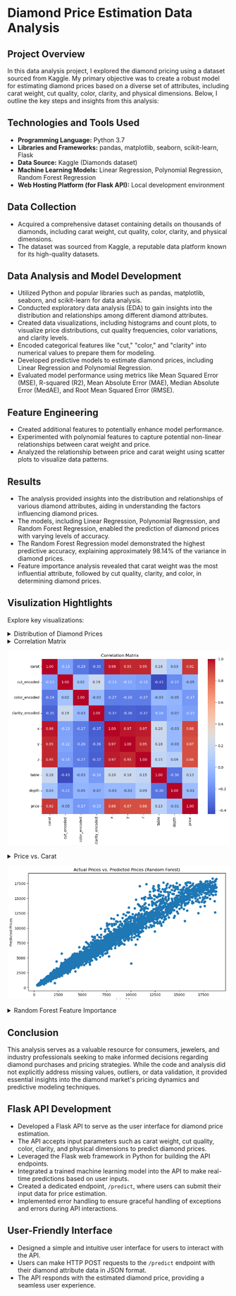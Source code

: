 # Diamond Price Estimation Data Analysis

## Project Overview

In this data analysis project, I explored the diamond pricing using a dataset sourced from Kaggle. My primary objective was to create a robust model for estimating diamond prices based on a diverse set of attributes, including carat weight, cut quality, color, clarity, and physical dimensions. Below, I outline the key steps and insights from this analysis:

## Technologies and Tools Used

- **Programming Language:** Python 3.7
- **Libraries and Frameworks:** pandas, matplotlib, seaborn, scikit-learn, Flask
- **Data Source:** Kaggle (Diamonds dataset)
- **Machine Learning Models:** Linear Regression, Polynomial Regression, Random Forest Regression
- **Web Hosting Platform (for Flask API):** Local development environment

## Data Collection

- Acquired a comprehensive dataset containing details on thousands of diamonds, including carat weight, cut quality, color, clarity, and physical dimensions.
- The dataset was sourced from Kaggle, a reputable data platform known for its high-quality datasets.

## Data Analysis and Model Development

- Utilized Python and popular libraries such as pandas, matplotlib, seaborn, and scikit-learn for data analysis.
- Conducted exploratory data analysis (EDA) to gain insights into the distribution and relationships among different diamond attributes.
- Created data visualizations, including histograms and count plots, to visualize price distributions, cut quality frequencies, color variations, and clarity levels.
- Encoded categorical features like "cut," "color," and "clarity" into numerical values to prepare them for modeling.
- Developed predictive models to estimate diamond prices, including Linear Regression and Polynomial Regression.
- Evaluated model performance using metrics like Mean Squared Error (MSE), R-squared (R2), Mean Absolute Error (MAE), Median Absolute Error (MedAE), and Root Mean Squared Error (RMSE).

## Feature Engineering

- Created additional features to potentially enhance model performance.
- Experimented with polynomial features to capture potential non-linear relationships between carat weight and price.
- Analyzed the relationship between price and carat weight using scatter plots to visualize data patterns.

## Results

- The analysis provided insights into the distribution and relationships of various diamond attributes, aiding in understanding the factors influencing diamond prices.
- The models, including Linear Regression, Polynomial Regression, and Random Forest Regression, enabled the prediction of diamond prices with varying levels of accuracy.
- The Random Forest Regression model demonstrated the highest predictive accuracy, explaining approximately 98.14% of the variance in diamond prices.
- Feature importance analysis revealed that carat weight was the most influential attribute, followed by cut quality, clarity, and color, in determining diamond prices.

## Visulization Hightlights

Explore key visualizations:

<details>
<summary>Distribution of Diamond Prices</summary>
  
![Distribution of Diamond Prices](Distribution%20of%20Diamond%20Prices.png)

</details>

<details>
<summary>Correlation Matrix</summary>
</details>

![Correlation Matrix](Correlation%20Matrix.png)

<details>
<summary>Price vs. Carat</summary>

![Price vs. Carat](Price%20vs.%20Carat.png)

</details>

![Actual Prices vs. Predicted Prices (Random Forest)](Actual%20Prices%20vs.%20Predicted%20Prices%20(Random%20Forest).png)

<details>
<summary>Random Forest Feature Importance</summary>

<details>
<summary>Actual Prices vs. Predicted Prices (Random Forest)</summary>
</details>
![Random Forest Feature Importance](Random%20Forest%20Feature%20Importance.png)

</details>

## Conclusion

This analysis serves as a valuable resource for consumers, jewelers, and industry professionals seeking to make informed decisions regarding diamond purchases and pricing strategies. While the code and analysis did not explicitly address missing values, outliers, or data validation, it provided essential insights into the diamond market's pricing dynamics and predictive modeling techniques.

## Flask API Development

- Developed a Flask API to serve as the user interface for diamond price estimation.
- The API accepts input parameters such as carat weight, cut quality, color, clarity, and physical dimensions to predict diamond prices.
- Leveraged the Flask web framework in Python for building the API endpoints.
- Integrated a trained machine learning model into the API to make real-time predictions based on user inputs.
- Created a dedicated endpoint, `/predict`, where users can submit their input data for price estimation.
- Implemented error handling to ensure graceful handling of exceptions and errors during API interactions.

## User-Friendly Interface

- Designed a simple and intuitive user interface for users to interact with the API.
- Users can make HTTP POST requests to the `/predict` endpoint with their diamond attribute data in JSON format.
- The API responds with the estimated diamond price, providing a seamless user experience.
